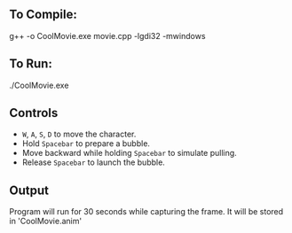 ## To Compile:
g++ -o CoolMovie.exe movie.cpp -lgdi32 -mwindows

## To Run:
./CoolMovie.exe

## Controls
- `W`, `A`, `S`, `D` to move the character.
- Hold `Spacebar` to prepare a bubble.
- Move backward while holding `Spacebar` to simulate pulling.
- Release `Spacebar` to launch the bubble.

## Output
Program will run for 30 seconds while capturing the frame. It will be stored in 'CoolMovie.anim'
